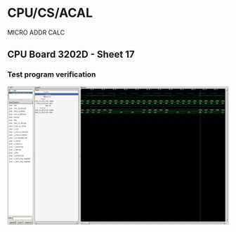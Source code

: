 # CPU/CS/ACAL

MICRO ADDR CALC

## CPU Board 3202D - Sheet 17

### Test program verification

![Screenshot from GTKWave](gtkwave.png)